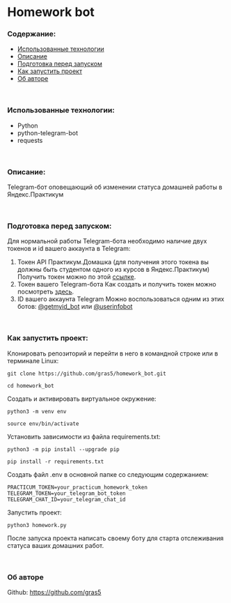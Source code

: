 # Homework bot
### Содержание:
 + [Использованные технологии](#Tech)
 + [Описание](#Description)
 + [Подготовка перед запуском](#Preparation)
 + [Как запустить проект](#EasyStart)
 + [Об авторе](#About)

<br>
<a id="Tech"></a>

### Использованные технологии:

* Python
* python-telegram-bot
* requests


<br>
<a name="Description"></a>

### Описание:

Telegram-бот оповещающий об изменении статуса домашней работы в Яндекс.Практикум

<br>
<a name="Preparation"></a>

### Подготовка перед запуском:

Для нормальной работы Telegram-бота необходимо наличие двух токенов и id вашего аккаунта в Telegram:
1)  Токен API Практикум.Домашка (для получения этого токена вы должны быть студентом одного из курсов в Яндекс.Практикум)
    Получить токен можно по этой [ссылке](https://oauth.yandex.ru/authorize?response_type=token&client_id=1d0b9dd4d652455a9eb710d450ff456a).
2)  Токен вашего Telegram-бота
    Как создать и получить токен можно посмотреть [здесь](https://core.telegram.org/bots).
3)  ID вашего аккаунта Telegram
    Можно воспользоваться одним из этих ботов: [@getmyid_bot](https://t.me/getmyid_bot) или [@userinfobot](https://telegram.me/userinfobot)

<br>
<a id="EasyStart"></a>

### Как запустить проект:

Клонировать репозиторий и перейти в него в командной строке или в терминале Linux:

```
git clone https://github.com/gras5/homework_bot.git
```

```
cd homework_bot
```

Cоздать и активировать виртуальное окружение:

```
python3 -m venv env
```

```
source env/bin/activate
```

Установить зависимости из файла requirements.txt:

```
python3 -m pip install --upgrade pip
```

```
pip install -r requirements.txt
```

Создать файл .env в основной папке со следующим содержанием:

```
PRACTICUM_TOKEN=your_practicum_homework_token
TELEGRAM_TOKEN=your_telegram_bot_token
TELEGRAM_CHAT_ID=your_telegram_chat_id
```

Запустить проект:

```
python3 homework.py
```

После запуска проекта написать своему боту для старта отслеживания статуса ваших домашних работ. 


<br>
<a name="About"></a>

### Об авторе
Github: https://github.com/gras5
